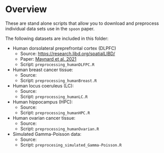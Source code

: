 # Overview

These are stand alone scripts that allow you to download and preprocess individual data sets use in the `spoon` paper. 

The following datasets are included in this folder: 

- Human dorsolateral preprefrontal cortex (DLPFC)
    - Source: https://research.libd.org/spatialLIBD/
    - Paper: [Maynard et al. 2021](https://www.nature.com/articles/s41593-020-00787-0)
    - Script: `preprocessing_humanDLFPC.R`
- Human breast cancer tissue: 
    - Source: 
    - Script: `preprocessing_humanBreast.R`
- Human locus coeruleus (LC): 
    - Source: 
    - Script: `preprocessing_humanLC.R`
- Human hippocampus (HPC): 
    - Source: 
    - Script: `preprocessing_humanHPC.R`
- Human ovarian cancer tissue: 
    - Source: 
    - Script: `preprocessing_humanOvarian.R`
- Simulated Gamma-Poisson data: 
    - Source: 
    - Script: `preprocesing_simulated_Gamma-Poisson.R`

